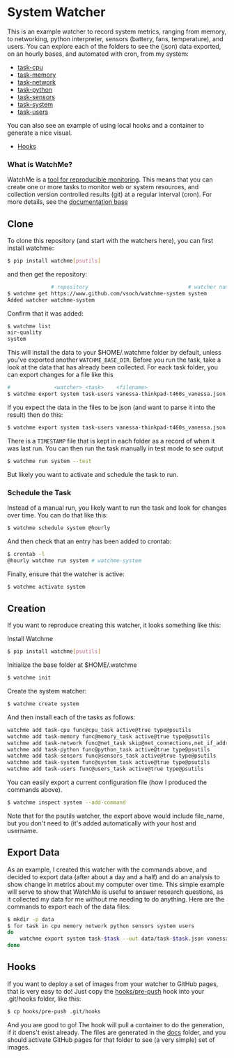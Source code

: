 # System Watcher

This is an example watcher to record system metrics, ranging from memory, to
networking, python interpreter, sensors (battery, fans, temperature), and
users. You can explore each of the folders to see the (json) data exported, 
on an hourly bases, and automated with cron, from my system:

 - [task-cpu](task-cpu)
 - [task-memory](task-memory)
 - [task-network](task-network)
 - [task-python](task-python)
 - [task-sensors](task-sensors)
 - [task-system](task-system)
 - [task-users](task-users)

You can also see an example of using local hooks and a container to generate 
a nice visual.

 - [Hooks](#hooks)


### What is WatchMe?

WatchMe is a [tool for reproducible monitoring](https://vsoch.github.io/watchme).
This means that you can create one or more tasks to monitor web or system resources,
and collection version controlled results (git) at a regular interval (cron). 
For more details, see the [documentation base](https://vsoch.github.io/watchme)


## Clone

To clone this repository (and start with the watchers here), you can
first install watchme:

```bash
$ pip install watchme[psutils]
```

and then get the repository:

```bash
              # repository                                # watcher name
$ watchme get https://www.github.com/vsoch/watchme-system system
Added watcher watchme-system
```

Conflrm that it was added:

```bash
$ watchme list
air-quality
system
```

This will install the data to your $HOME/.watchme folder by default, unless
you've exported another `WATCHME_BASE_DIR`. Before you run the task, 
take a look at the data that has already been collected. For eack task
folder, you can export changes for a file like this 

```bash
#              <watcher> <task>    <filename>
$ watchme export system task-users vanessa-thinkpad-t460s_vanessa.json
```

If you expect the data in the files to be json (and want to parse it into the result)
then do this:

```bash
$ watchme export system task-users vanessa-thinkpad-t460s_vanessa.json --json
```

There is a `TIMESTAMP` file that is kept in each folder as a record of when 
it was last run. You can then run the task manually in test mode to see output

```bash
$ watchme run system --test
```

But likely you want to activate and schedule the task to run.


### Schedule the Task

Instead of a manual run, you likely want to run the task and look for changes 
over time. You can do that like this:

```bash
$ watchme schedule system @hourly
```

And then check that an entry has been added to crontab:

```bash
$ crontab -l
@hourly watchme run system # watchme-system
```

Finally, ensure that the watcher is active:

```bash
$ watchme activate system
```

## Creation

If you want to reproduce creating this watcher, it looks something like this:

Install Watchme

```bash
$ pip install watchme[psutils]
```

Initialize the base folder at $HOME/.watchme

```bash
$ watchme init
```

Create the system watcher:

```bash
$ watchme create system
```

And then install each of the tasks as follows:

```bash
watchme add task-cpu func@cpu_task active@true type@psutils
watchme add task-memory func@memory_task active@true type@psutils
watchme add task-network func@net_task skip@net_connections,net_if_address active@true type@psutils
watchme add task-python func@python_task active@true type@psutils
watchme add task-sensors func@sensors_task active@true type@psutils
watchme add task-system func@system_task active@true type@psutils
watchme add task-users func@users_task active@true type@psutils
```

You can easily export a current configuration file (how I produced the commands above).


```bash
$ watchme inspect system --add-command
```

Note that for the psutils watcher, the export above would include file_name, but
you don't need to (it's added automatically with your host and username.

## Export Data

As an example, I created this watcher with the commands above, and 
decided to export data (after about a day and a half) and do an analysis to
show change in metrics about my computer over time. This simple example will serve
to show that WatchMe is useful to answer research questions, as it collected my data
for me without me needing to do anything. Here are the commands to export each of the data
files:

```bash
$ mkdir -p data
$ for task in cpu memory network python sensors system users
do
    watchme export system task-$task --out data/task-$task.json vanessa-thinkpad-t460s_vanessa.json --json
done
```

## Hooks

If you want to deploy a set of images from your watcher to GitHub pages, that is very
easy to do! Just copy the [hooks/pre-push](hooks/pre-push) hook into your .git/hooks
folder, like this:

```bash
$ cp hooks/pre-push .git/hooks
```

And you are good to go! The hook will pull a container to do the generation, if it
doens't exist already. The files are generated in the [docs](docs) folder, and you
should activate GitHub pages for that folder to see (a very simple) set of images.
